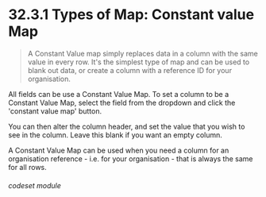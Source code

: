 # 32.3.1 Types of Map: Constant value Map

> A Constant Value map simply replaces data in a column with the same value in every row.  It's the simplest type of map and can be used to blank out data, or create a column with a reference ID for your organisation.

All fields can be use a Constant Value Map.  To set a column to be a Constant Value Map, select the field from the dropdown
and click the 'constant value map' button.

You can then alter the column header, and set the value that you wish to see in the column. Leave this blank if you want
an empty column.

A Constant Value Map can be used when you need a column for an organisation reference - i.e. for your organisation - 
that is always the same for all rows. 

###### codeset module